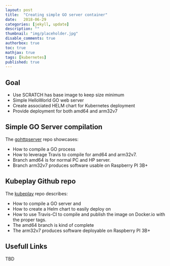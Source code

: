 ```yaml
---
layout: post
title:  "Creating simple GO server container"
date:   2018-06-29
categories: [jekyll, update]
description: ""
thumbnail: "img/placeholder.jpg"
disable_comments: true
authorbox: true
toc: true
mathjax: true
tags: [kubernetes]
published: true
---
```

## Goal

- Use SCRATCH has base image to keep size minimum
- Simple HelloWorld GO web server
- Create associated HELM chart for Kubernetes deployment
- Provide deployment for both amd64 and arm32v7

## Simple GO Server compilation

The [gohttpserver](https://github.com/jbrette/gohttpserv) repo showcases:
- How to compile a GO process
- How to leverage Travis to compile for amd64 and arm32v7.
- Branch amd64 is for normal PC and HP server.
- Branch arm32v7 produces software usable on Raspberry PI 3B+

## Kubeplay Github repo

The [kubeplay](https://github.com/jbrette/kubeplay) repo describes:
- How to compile a GO server and 
- How to create a Helm chart to easily deploy on 
- How to use Travis-CI to compile and publish the image on Docker.io with the proper tags.
- The amd64 branch is kind of complete
- The arm32v7 produces software deployable on Raspberry PI 3B+

## Usefull Links

TBD


